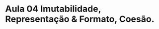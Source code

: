 # Aula 04 Imutabilidade, Representação & Formato, Coesão.

<!--

 ██╗███╗   ███╗██╗   ██╗████████╗ █████╗ ██████╗ ██╗██╗     ██╗██████╗  █████╗ ██████╗ ███████╗
 ██║████╗ ████║██║   ██║╚══██╔══╝██╔══██╗██╔══██╗██║██║     ██║██╔══██╗██╔══██╗██╔══██╗██╔════╝
 ██║██╔████╔██║██║   ██║   ██║   ███████║██████╔╝██║██║     ██║██║  ██║███████║██║  ██║█████╗
 ██║██║╚██╔╝██║██║   ██║   ██║   ██╔══██║██╔══██╗██║██║     ██║██║  ██║██╔══██║██║  ██║██╔══╝
 ██║██║ ╚═╝ ██║╚██████╔╝   ██║   ██║  ██║██████╔╝██║███████╗██║██████╔╝██║  ██║██████╔╝███████╗
 ╚═╝╚═╝     ╚═╝ ╚═════╝    ╚═╝   ╚═╝  ╚═╝╚═════╝ ╚═╝╚══════╝╚═╝╚═════╝ ╚═╝  ╚═╝╚═════╝ ╚══════╝


-->

<!--

 ██████╗ ███████╗██████╗ ██████╗ ███████╗███████╗███████╗███╗   ██╗████████╗ █████╗  ██████╗ █████╗  ██████╗
 ██╔══██╗██╔════╝██╔══██╗██╔══██╗██╔════╝██╔════╝██╔════╝████╗  ██║╚══██╔══╝██╔══██╗██╔════╝██╔══██╗██╔═══██╗
 ██████╔╝█████╗  ██████╔╝██████╔╝█████╗  ███████╗█████╗  ██╔██╗ ██║   ██║   ███████║██║     ███████║██║   ██║
 ██╔══██╗██╔══╝  ██╔═══╝ ██╔══██╗██╔══╝  ╚════██║██╔══╝  ██║╚██╗██║   ██║   ██╔══██║██║     ██╔══██║██║   ██║
 ██║  ██║███████╗██║     ██║  ██║███████╗███████║███████╗██║ ╚████║   ██║   ██║  ██║╚██████╗██║  ██║╚██████╔╝
 ╚═╝  ╚═╝╚══════╝╚═╝     ╚═╝  ╚═╝╚══════╝╚══════╝╚══════╝╚═╝  ╚═══╝   ╚═╝   ╚═╝  ╚═╝ ╚═════╝╚═╝  ╚═╝ ╚═════╝


-->

<!--

 ███████╗ ██████╗ ██████╗ ███╗   ███╗ █████╗ ████████╗ ██████╗
 ██╔════╝██╔═══██╗██╔══██╗████╗ ████║██╔══██╗╚══██╔══╝██╔═══██╗
 █████╗  ██║   ██║██████╔╝██╔████╔██║███████║   ██║   ██║   ██║
 ██╔══╝  ██║   ██║██╔══██╗██║╚██╔╝██║██╔══██║   ██║   ██║   ██║
 ██║     ╚██████╔╝██║  ██║██║ ╚═╝ ██║██║  ██║   ██║   ╚██████╔╝
 ╚═╝      ╚═════╝ ╚═╝  ╚═╝╚═╝     ╚═╝╚═╝  ╚═╝   ╚═╝    ╚═════╝


-->

<!--

  ██████╗ ██████╗ ███████╗███████╗ █████╗  ██████╗
 ██╔════╝██╔═══██╗██╔════╝██╔════╝██╔══██╗██╔═══██╗
 ██║     ██║   ██║█████╗  ███████╗███████║██║   ██║
 ██║     ██║   ██║██╔══╝  ╚════██║██╔══██║██║   ██║
 ╚██████╗╚██████╔╝███████╗███████║██║  ██║╚██████╔╝
  ╚═════╝ ╚═════╝ ╚══════╝╚══════╝╚═╝  ╚═╝ ╚═════╝


-->





























